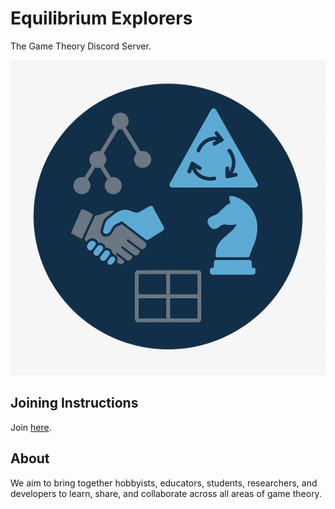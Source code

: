 # Equilibrium Explorers

The Game Theory Discord Server.

![](./logo.png)

## Joining Instructions

Join [here]().

## About

We aim to bring together hobbyists, educators, students, researchers, and developers to learn, share, and collaborate across all areas of game theory.
